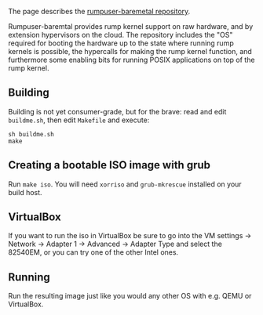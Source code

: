 The page describes the [rumpuser-baremetal repository](http://repo.rumpkernel.org/rumpuser-baremetal).

Rumpuser-baremtal provides rump kernel support on raw hardware, and by extension hypervisors on the cloud.  The repository includes the "OS" required for booting the hardware up to the state where running rump kernels is possible, the hypercalls for making the rump kernel function, and furthermore some enabling bits for running POSIX applications on top of the rump kernel.

Building
--------

Building is not yet consumer-grade, but for the brave: read and edit 
`buildme.sh`, then edit `Makefile` and execute:

```
sh buildme.sh
make
```

Creating a bootable ISO image with grub
---------------------------------------

Run `make iso`.  You will need `xorriso` and `grub-mkrescue` installed on your build host.

VirtualBox
----------
If you want to run the iso in VirtualBox be sure to go into the VM settings -> Network -> Adapter 1 -> Advanced -> Adapter Type and select the 82540EM, or you can try one of the other Intel ones.

Running
-------

Run the resulting image just like you would any other OS with e.g. QEMU or VirtualBox.